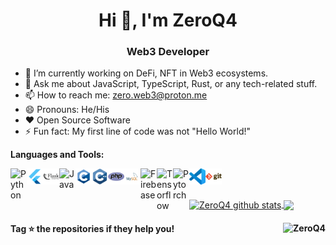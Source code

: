 <h1 align="center">Hi 👋, I'm ZeroQ4</h1>
<h3 align="center">Web3 Developer</h3>



- 🔭 I’m currently working on DeFi, NFT in Web3 ecosystems.
- 💬 Ask me about JavaScript, TypeScript, Rust, or any tech-related stuff.
- 📫 How to reach me: zero.web3@proton.me
- 😄 Pronouns: He/His
- ❤️ Open Source Software
- ⚡ Fun fact: My first line of code was not "Hello World!"


**Languages and Tools:**  

<a href="https://www.python.org/"><img align="left" alt="Python" width="26px" src="https://camo.githubusercontent.com/24303cd2424a9a9c092cb6f3108ae66c45d827c3bb8cac57c93c1831c058e43f/68747470733a2f2f696d672e69636f6e73382e636f6d2f636f6c6f722f34382f3030303030302f707974686f6e2e706e67" style="max-width:100%;"></a>
<a href="https://flutter.dev/"><img align="left" alt="Flutter" width="26px" src="https://raw.githubusercontent.com/github/explore/80688e429a7d4ef2fca1e82350fe8e3517d3494d/topics/flutter/flutter.png" style="max-width:100%;"></a>
<a href="https://flask.palletsprojects.com/"><img align="left" alt="Flask" width="26px" src="https://raw.githubusercontent.com/github/explore/80688e429a7d4ef2fca1e82350fe8e3517d3494d/topics/flask/flask.png" style="max-width:100%;"></a>
<a href="https://www.java.com/"><img align="left" alt="Java" width="26px" src="https://camo.githubusercontent.com/f2e55992ca80a5e95192891e0a5027243789561975b6bceb31437b3f6ad1d1da/68747470733a2f2f696d672e69636f6e73382e636f6d2f636f6c6f722f34382f3030303030302f6a6176612d636f666665652d6375702d6c6f676f2e706e67" style="max-width:100%;"></a>
<a href="https://www.cprogramming.com/"><img align="left" alt="C" width="26px" src="https://raw.githubusercontent.com/github/explore/80688e429a7d4ef2fca1e82350fe8e3517d3494d/topics/c/c.png" style="max-width:100%;"></a>
<a href="https://www.learncpp.com/"><img align="left" alt="C++" width="26px" src="https://raw.githubusercontent.com/github/explore/80688e429a7d4ef2fca1e82350fe8e3517d3494d/topics/cpp/cpp.png" style="max-width:100%;"></a>
<a href="https://www.php.net/"><img align="left" alt="PHP" width="26px" src="https://raw.githubusercontent.com/github/explore/80688e429a7d4ef2fca1e82350fe8e3517d3494d/topics/php/php.png" style="max-width:100%;"></a>
<a href="https://www.mysql.com/"><img align="left" alt="MySQL" width="26px" src="https://raw.githubusercontent.com/github/explore/80688e429a7d4ef2fca1e82350fe8e3517d3494d/topics/mysql/mysql.png" style="max-width:100%;"></a>
<a href="https://firebase.google.com/"><img align="left" alt="Firebase" width="26px" 
src="https://camo.githubusercontent.com/04d74fa252ccfc767a20a5719365205c5251294b38c3d91d213491b24200e595/68747470733a2f2f696d672e69636f6e73382e636f6d2f636f6c6f722f34382f3030303030302f66697265626173652e706e67" style="max-width:100%;"></a>
<a href="https://www.tensorflow.org/"><img align="left" alt="Tensorflow" width="26px" 
src="https://upload.wikimedia.org/wikipedia/commons/thumb/2/2d/Tensorflow_logo.svg/1200px-Tensorflow_logo.svg.png.png" style="max-width:100%;"></a>
<a href="https://pytorch.org/"><img align="left" alt="Pytorch" width="26px" 
src="https://miro.medium.com/max/2400/1*8AaAYxLb-VOgGUW8V8JXQA.png" style="max-width:100%;"></a>
<a href="https://code.visualstudio.com/"><img align="left" alt="VSCode" width="26px" 
src="https://raw.githubusercontent.com/github/explore/80688e429a7d4ef2fca1e82350fe8e3517d3494d/topics/visual-studio-code/visual-studio-code.png" style="max-width:100%;"></a>
<a href="https://git-scm.com/"><img align="left" alt="Git" width="26px" 
src="https://raw.githubusercontent.com/github/explore/80688e429a7d4ef2fca1e82350fe8e3517d3494d/topics/git/git.png" style="max-width:100%;"></a>
<br/>
<br/>

<a href="https://github.com/ZeroQ4">
 <img align="center" src="https://github-readme-stats.vercel.app/api?username=ZeroQ4&show_icons=true&theme=react" alt="ZeroQ4 github stats"/>
  
</a>
 
<a href="https://github.com/ZeroQ4">
  <img align="center" src="https://github-readme-stats.anuraghazra1.vercel.app/api/top-langs/?username=ZeroQ4&layout=compact&theme=react" style="max-width:100%;" />
</a>

<br/>

#### Tag ⭐️ the repositories if they help you! <img  align="right" src="https://komarev.com/ghpvc/?username=ZeroQ4&label=Views&color=blue&style=plastic" alt="ZeroQ4" />
